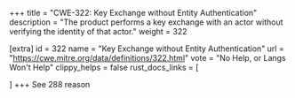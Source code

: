 +++
title = "CWE-322: Key Exchange without Entity Authentication"
description	= "The product performs a key exchange with an actor without verifying the identity of that actor."
weight = 322

[extra]
id = 322
name = "Key Exchange without Entity Authentication"
url = "https://cwe.mitre.org/data/definitions/322.html"
vote = "No Help, or Langs Won't Help"
clippy_helps = false
rust_docs_links = [
	
]
+++
See 288 reason
